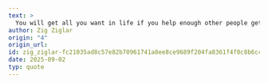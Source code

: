 ```yaml
---
text: >
  You will get all you want in life if you help enough other people get what they want.
author: Zig Ziglar
origin: "4"
origin_url: 
id: zig_ziglar-fc21035ad8c57e82b70961741a8ee8ce9689f204fa8361f4f0c8b6cc98573c57
date: 2025-09-02
typ: quote
---
```

